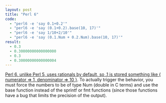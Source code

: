 ```yaml
---
layout: post
title: "Perl 6"
code:
  - "perl6 -e 'say 0.1+0.2'"
  - "perl6 -e 'say (0.1+0.2).base(10, 17)'"
  - "perl6 -e 'say 1/10+2/10'"
  - "perl6 -e 'say (0.1.Num + 0.2.Num).base(10, 17)'"
result: 
  - 0.3
  - 0.30000000000000000
  - 0.3
  - 0.30000000000000004
---
```

[Perl 6, unlike Perl 5, uses rationals by default, so .1 is stored something like { numerator => 1, denominator => 10 }](http://doc.perl6.org/type/Rational).  To actually trigger the behavior, you must force the numbers to be of type Num (double in C terms) and use the base function instead of the sprintf or fmt functions (since those functions have a bug that limits the precision of the output).
